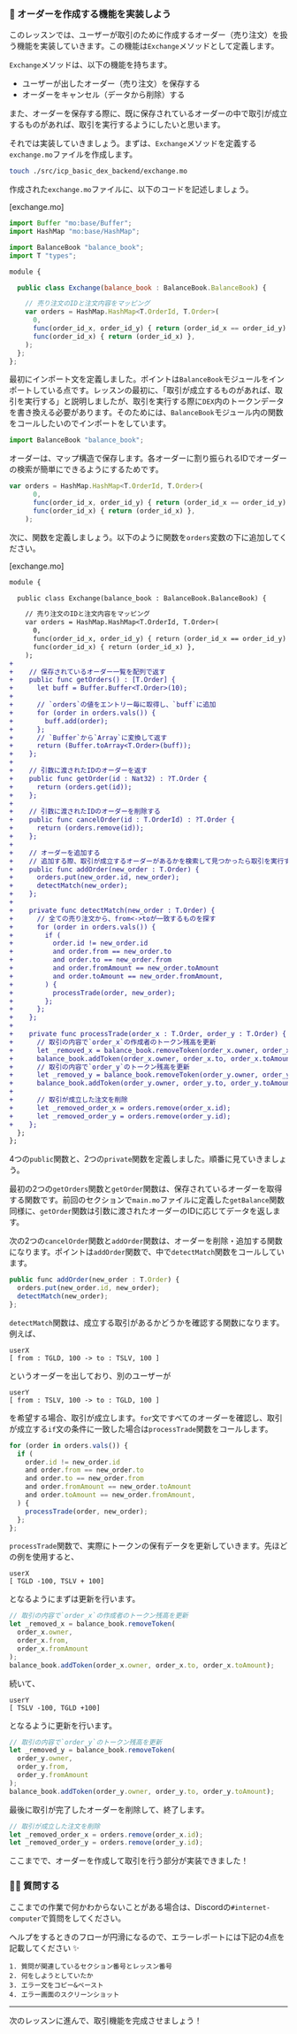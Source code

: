 ### 📖 オーダーを作成する機能を実装しよう

このレッスンでは、ユーザーが取引のために作成するオーダー（売り注文）を扱う機能を実装していきます。この機能は`Exchange`メソッドとして定義します。

`Exchange`メソッドは、以下の機能を持ちます。

- ユーザーが出したオーダー（売り注文）を保存する
- オーダーをキャンセル（データから削除）する

また、オーダーを保存する際に、既に保存されているオーダーの中で取引が成立するものがあれば、取引を実行するようにしたいと思います。

それでは実装していきましょう。まずは、`Exchange`メソッドを定義する`exchange.mo`ファイルを作成します。

```bash
touch ./src/icp_basic_dex_backend/exchange.mo
```

作成された`exchange.mo`ファイルに、以下のコードを記述しましょう。

[exchange.mo]

```javascript
import Buffer "mo:base/Buffer";
import HashMap "mo:base/HashMap";

import BalanceBook "balance_book";
import T "types";

module {

  public class Exchange(balance_book : BalanceBook.BalanceBook) {

    // 売り注文のIDと注文内容をマッピング
    var orders = HashMap.HashMap<T.OrderId, T.Order>(
      0,
      func(order_id_x, order_id_y) { return (order_id_x == order_id_y) },
      func(order_id_x) { return (order_id_x) },
    );
  };
};
```

最初にインポート文を定義しました。ポイントは`BalanceBook`モジュールをインポートしている点です。レッスンの最初に、「取引が成立するものがあれば、取引を実行する」と説明しましたが、取引を実行する際に`DEX`内のトークンデータを書き換える必要があります。そのためには、`BalanceBook`モジュール内の関数をコールしたいのでインポートをしています。

```javascript
import BalanceBook "balance_book";
```

オーダーは、マップ構造で保存します。各オーダーに割り振られるIDでオーダーの検索が簡単にできるようにするためです。

```javascript
var orders = HashMap.HashMap<T.OrderId, T.Order>(
      0,
      func(order_id_x, order_id_y) { return (order_id_x == order_id_y) },
      func(order_id_x) { return (order_id_x) },
    );
```

次に、関数を定義しましょう。以下のように関数を`orders`変数の下に追加してください。

[exchange.mo]

```diff
module {

  public class Exchange(balance_book : BalanceBook.BalanceBook) {

    // 売り注文のIDと注文内容をマッピング
    var orders = HashMap.HashMap<T.OrderId, T.Order>(
      0,
      func(order_id_x, order_id_y) { return (order_id_x == order_id_y) },
      func(order_id_x) { return (order_id_x) },
    );
+
+    // 保存されているオーダー一覧を配列で返す
+    public func getOrders() : [T.Order] {
+      let buff = Buffer.Buffer<T.Order>(10);
+
+      // `orders`の値をエントリー毎に取得し、`buff`に追加
+      for (order in orders.vals()) {
+        buff.add(order);
+      };
+      // `Buffer`から`Array`に変換して返す
+      return (Buffer.toArray<T.Order>(buff));
+    };
+
+    // 引数に渡されたIDのオーダーを返す
+    public func getOrder(id : Nat32) : ?T.Order {
+      return (orders.get(id));
+    };
+
+    // 引数に渡されたIDのオーダーを削除する
+    public func cancelOrder(id : T.OrderId) : ?T.Order {
+      return (orders.remove(id));
+    };
+
+    // オーダーを追加する
+    // 追加する際、取引が成立するオーダーがあるかを検索して見つかったら取引を実行する
+    public func addOrder(new_order : T.Order) {
+      orders.put(new_order.id, new_order);
+      detectMatch(new_order);
+    };
+
+    private func detectMatch(new_order : T.Order) {
+      // 全ての売り注文から、from<->toが一致するものを探す
+      for (order in orders.vals()) {
+        if (
+          order.id != new_order.id
+          and order.from == new_order.to
+          and order.to == new_order.from
+          and order.fromAmount == new_order.toAmount
+          and order.toAmount == new_order.fromAmount,
+        ) {
+          processTrade(order, new_order);
+        };
+      };
+    };
+
+    private func processTrade(order_x : T.Order, order_y : T.Order) {
+      // 取引の内容で`order_x`の作成者のトークン残高を更新
+      let _removed_x = balance_book.removeToken(order_x.owner, order_x.from, order_x.fromAmount);
+      balance_book.addToken(order_x.owner, order_x.to, order_x.toAmount);
+      // 取引の内容で`order_y`のトークン残高を更新
+      let _removed_y = balance_book.removeToken(order_y.owner, order_y.from, order_y.fromAmount);
+      balance_book.addToken(order_y.owner, order_y.to, order_y.toAmount);
+
+      // 取引が成立した注文を削除
+      let _removed_order_x = orders.remove(order_x.id);
+      let _removed_order_y = orders.remove(order_y.id);
+    };
  };
};
```

4つの`public`関数と、2つの`private`関数を定義しました。順番に見ていきましょう。

最初の2つの`getOrders`関数と`getOrder`関数は、保存されているオーダーを取得する関数です。前回のセクションで`main.mo`ファイルに定義した`getBalance`関数同様に、`getOrder`関数は引数に渡されたオーダーのIDに応じてデータを返します。

次の2つの`cancelOrder`関数と`addOrder`関数は、オーダーを削除・追加する関数になります。ポイントは`addOrder`関数で、中で`detectMatch`関数をコールしています。

```javascript
public func addOrder(new_order : T.Order) {
  orders.put(new_order.id, new_order);
  detectMatch(new_order);
};
```

`detectMatch`関数は、成立する取引があるかどうかを確認する関数になります。例えば、

```
userX
[ from : TGLD, 100 -> to : TSLV, 100 ]
```

というオーダーを出しており、別のユーザーが

```
userY
[ from : TSLV, 100 -> to : TGLD, 100 ]
```

を希望する場合、取引が成立します。`for`文ですべてのオーダーを確認し、取引が成立する`if`文の条件に一致した場合は`processTrade`関数をコールします。

```javascript
for (order in orders.vals()) {
  if (
    order.id != new_order.id
    and order.from == new_order.to
    and order.to == new_order.from
    and order.fromAmount == new_order.toAmount
    and order.toAmount == new_order.fromAmount,
  ) {
    processTrade(order, new_order);
  };
};
```

`processTrade`関数で、実際にトークンの保有データを更新していきます。先ほどの例を使用すると、

```
userX
[ TGLD -100, TSLV + 100]
```

となるようにまずは更新を行います。

```javascript
// 取引の内容で`order_x`の作成者のトークン残高を更新
let _removed_x = balance_book.removeToken(
  order_x.owner,
  order_x.from,
  order_x.fromAmount
);
balance_book.addToken(order_x.owner, order_x.to, order_x.toAmount);
```

続いて、

```
userY
[ TSLV -100, TGLD +100]
```

となるように更新を行います。

```javascript
// 取引の内容で`order_y`のトークン残高を更新
let _removed_y = balance_book.removeToken(
  order_y.owner,
  order_y.from,
  order_y.fromAmount
);
balance_book.addToken(order_y.owner, order_y.to, order_y.toAmount);
```

最後に取引が完了したオーダーを削除して、終了します。

```javascript
// 取引が成立した注文を削除
let _removed_order_x = orders.remove(order_x.id);
let _removed_order_y = orders.remove(order_y.id);
```

ここまでで、オーダーを作成して取引を行う部分が実装できました！

### 🙋‍♂️ 質問する

ここまでの作業で何かわからないことがある場合は、Discordの`#internet-computer`で質問をしてください。

ヘルプをするときのフローが円滑になるので、エラーレポートには下記の4点を記載してください ✨

```
1. 質問が関連しているセクション番号とレッスン番号
2. 何をしようとしていたか
3. エラー文をコピー&ペースト
4. エラー画面のスクリーンショット
```

---

次のレッスンに進んで、取引機能を完成させましょう！
